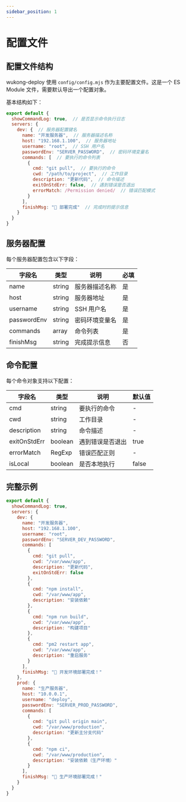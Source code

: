 ```yaml
---
sidebar_position: 1
---
```


# 配置文件

## 配置文件结构

wukong-deploy 使用 `config/config.mjs` 作为主要配置文件。这是一个 ES Module 文件，需要默认导出一个配置对象。

基本结构如下：

```javascript
export default {
  showCommandLog: true,  // 是否显示命令执行日志
  servers: {
    dev: {  // 服务器配置键名
      name: "开发服务器",  // 服务器描述名称
      host: "192.168.1.100",  // 服务器地址
      username: "root",  // SSH 用户名
      passwordEnv: "SERVER_PASSWORD",  // 密码环境变量名
      commands: [  // 要执行的命令列表
        {
          cmd: "git pull",  // 要执行的命令
          cwd: "/path/to/project",  // 工作目录
          description: "更新代码",  // 命令描述
          exitOnStdErr: false,  // 遇到错误是否退出
          errorMatch: /Permission denied/  // 错误匹配模式
        }
      ],
      finishMsg: "🎉 部署完成"  // 完成时的提示信息
    }
  }
}
```

## 服务器配置

每个服务器配置包含以下字段：

| 字段名 | 类型 | 说明 | 必填 |
|--------|------|------|------|
| name | string | 服务器描述名称 | 是 |
| host | string | 服务器地址 | 是 |
| username | string | SSH 用户名 | 是 |
| passwordEnv | string | 密码环境变量名 | 是 |
| commands | array | 命令列表 | 是 |
| finishMsg | string | 完成提示信息 | 否 |

## 命令配置

每个命令对象支持以下配置：

| 字段名 | 类型 | 说明 | 默认值 |
|--------|------|------|--------|
| cmd | string | 要执行的命令 | - |
| cwd | string | 工作目录 | - |
| description | string | 命令描述 | - |
| exitOnStdErr | boolean | 遇到错误是否退出 | true |
| errorMatch | RegExp | 错误匹配正则 | - |
| isLocal | boolean | 是否本地执行 | false |

## 完整示例

```javascript
export default {
  showCommandLog: true,
  servers: {
    dev: {
      name: "开发服务器",
      host: "192.168.1.100",
      username: "root",
      passwordEnv: "SERVER_DEV_PASSWORD",
      commands: [
        {
          cmd: "git pull",
          cwd: "/var/www/app",
          description: "更新代码",
          exitOnStdErr: false
        },
        {
          cmd: "npm install",
          cwd: "/var/www/app",
          description: "安装依赖"
        },
        {
          cmd: "npm run build",
          cwd: "/var/www/app",
          description: "构建项目"
        },
        {
          cmd: "pm2 restart app",
          cwd: "/var/www/app",
          description: "重启服务"
        }
      ],
      finishMsg: "🎉 开发环境部署完成！"
    },
    prod: {
      name: "生产服务器",
      host: "10.0.0.1",
      username: "deploy",
      passwordEnv: "SERVER_PROD_PASSWORD",
      commands: [
        {
          cmd: "git pull origin main",
          cwd: "/var/www/production",
          description: "更新主分支代码"
        },
        {
          cmd: "npm ci",
          cwd: "/var/www/production",
          description: "安装依赖（生产环境）"
        }
      ],
      finishMsg: "🚀 生产环境部署完成！"
    }
  }
}
```

